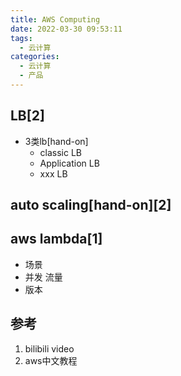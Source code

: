```yaml
---
title: AWS Computing
date: 2022-03-30 09:53:11
tags:
  - 云计算
categories:
  - 云计算  
  - 产品
---
```


<p></p>
<!-- more -->

## LB[2]
+ 3类lb[hand-on]
  - classic LB
  - Application LB
  - xxx LB

## auto scaling[hand-on][2]

## aws lambda[1]
+ 场景
+ 并发 流量
+ 版本

## 参考
1. bilibili video
2. aws中文教程


